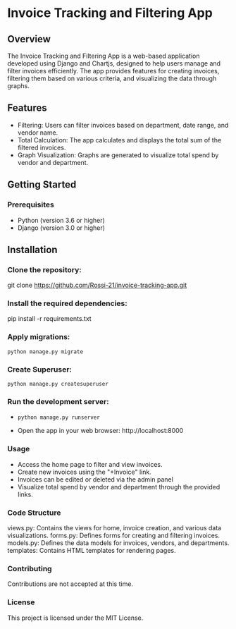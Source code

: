 # Invoice Tracking and Filtering App

## Overview

The Invoice Tracking and Filtering App is a web-based application developed using Django and Chartjs, designed to help users manage and filter invoices efficiently. The app provides features for creating invoices, filtering them based on various criteria, and visualizing the data through graphs.

## Features

- Filtering: Users can filter invoices based on department, date range, and vendor name.
- Total Calculation: The app calculates and displays the total sum of the filtered invoices.
- Graph Visualization: Graphs are generated to visualize total spend by vendor and department.

## **Getting Started**

### **Prerequisites**

- Python (version 3.6 or higher)
- Django (version 3.0 or higher)

## **Installation**

### **Clone the repository:**

git clone https://github.com/Rossi-21/invoice-tracking-app.git

### **Install the required dependencies:**

pip install -r requirements.txt

### **Apply migrations:**

```
python manage.py migrate
```

### **Create Superuser:**

```
python manage.py createsuperuser
```

### **Run the development server:**

- ```
  python manage.py runserver
  ```
- Open the app in your web browser: http://localhost:8000

### **Usage**

- Access the home page to filter and view invoices.
- Create new invoices using the "+Invoice" link.
- Invoices can be edited or deleted via the admin panel
- Visualize total spend by vendor and department through the provided links.

### **Code Structure**

views.py: Contains the views for home, invoice creation, and various data visualizations.
forms.py: Defines forms for creating and filtering invoices.
models.py: Defines the data models for invoices, vendors, and departments.
templates: Contains HTML templates for rendering pages.

### **Contributing**

Contributions are not accepted at this time.

### **License**

This project is licensed under the MIT License.
